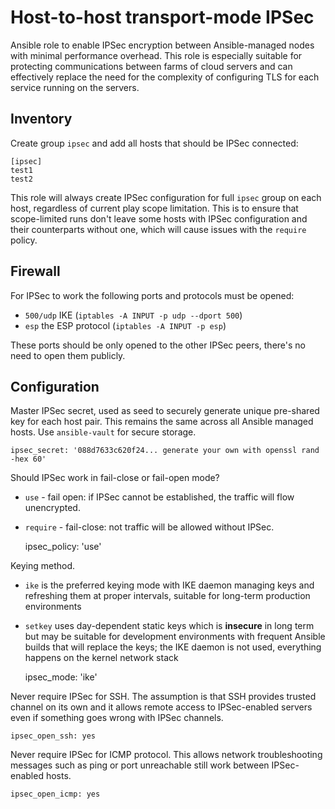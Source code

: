 # Host-to-host transport-mode IPSec

Ansible role to enable IPSec encryption between Ansible-managed nodes with minimal performance
overhead. This role is especially suitable for protecting communications between farms of
cloud servers and can effectively replace the need for the complexity of configuring TLS for
each service running on the servers.

## Inventory

Create group `ipsec` and add all hosts that should be IPSec connected:

    [ipsec]
    test1
    test2

This role will always create IPSec configuration for full `ipsec` group on each host, regardless
of current play scope limitation. This is to ensure that scope-limited runs don't leave some
hosts with IPSec configuration and their counterparts without one, which will cause issues
with the `require` policy.

## Firewall

For IPSec to work the following ports and protocols must be opened:

* `500/udp` IKE (`iptables -A INPUT -p udp --dport 500`)
* `esp` the ESP protocol (`iptables -A INPUT -p esp`)

These ports should be only opened to the other IPSec peers, there's no need to open them
publicly.

## Configuration

Master IPSec secret, used as seed to securely generate unique pre-shared key for each host pair.
This remains the same across all Ansible managed hosts. Use `ansible-vault` for secure storage.

    ipsec_secret: '088d7633c620f24... generate your own with openssl rand -hex 60'

Should IPSec work in fail-close or fail-open mode? 
* `use` - fail open: if IPSec cannot be established, the traffic will flow unencrypted.
* `require` - fail-close: not traffic will be allowed without IPSec.

    ipsec_policy: 'use'

Keying method.
* `ike` is the preferred keying mode with IKE daemon managing keys and refreshing them at proper
   intervals, suitable for long-term production environments
* `setkey` uses day-dependent static keys which is **insecure** in long term but may be suitable for
  development environments with frequent Ansible builds that will replace the keys; the IKE daemon
  is not used, everything happens on the kernel network stack

    ipsec_mode: 'ike'

Never require IPSec for SSH. The assumption is that SSH provides trusted channel on its own and 
it allows remote access to IPSec-enabled servers even if something goes wrong with IPSec channels.
        
    ipsec_open_ssh: yes

Never require IPSec for ICMP protocol. This allows network troubleshooting messages such as ping
or port unreachable still work between IPSec-enabled hosts.

    ipsec_open_icmp: yes


